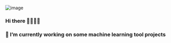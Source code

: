 ![image](https://user-images.githubusercontent.com/23399844/149389814-aa396d2e-c5cd-4d30-a447-9104bac6fccf.png)
### Hi there 👋👋👋👋
### 🔭 I’m currently working on some machine learning tool projects
<!--
**AbhinandanPun/AbhinandanPun** is a ✨ _special_ ✨ repository because its `README.md` (this file) appears on your GitHub profile.

Here are some ideas to get you started:

- 🔭 I’m currently working on some machine learning tool projects
- 🌱 I’m currently learning ...
- 👯 I’m looking to collaborate on ...
- 🤔 I’m looking for help with ...
- 💬 Ask me about ...
- 📫 How to reach me: ...
- 😄 Pronouns: ...
- ⚡ Fun fact: ...
-->
